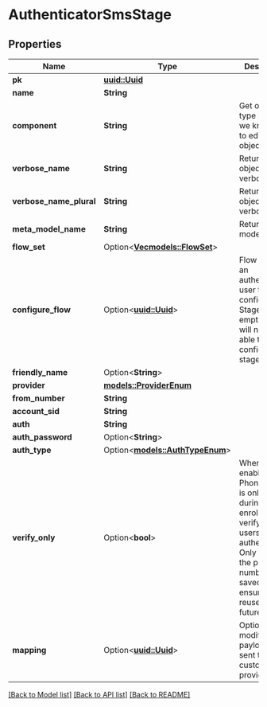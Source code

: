 # AuthenticatorSmsStage

## Properties

Name | Type | Description | Notes
------------ | ------------- | ------------- | -------------
**pk** | [**uuid::Uuid**](uuid::Uuid.md) |  | [readonly]
**name** | **String** |  | 
**component** | **String** | Get object type so that we know how to edit the object | [readonly]
**verbose_name** | **String** | Return object's verbose_name | [readonly]
**verbose_name_plural** | **String** | Return object's plural verbose_name | [readonly]
**meta_model_name** | **String** | Return internal model name | [readonly]
**flow_set** | Option<[**Vec<models::FlowSet>**](FlowSet.md)> |  | [optional]
**configure_flow** | Option<[**uuid::Uuid**](uuid::Uuid.md)> | Flow used by an authenticated user to configure this Stage. If empty, user will not be able to configure this stage. | [optional]
**friendly_name** | Option<**String**> |  | [optional]
**provider** | [**models::ProviderEnum**](ProviderEnum.md) |  | 
**from_number** | **String** |  | 
**account_sid** | **String** |  | 
**auth** | **String** |  | 
**auth_password** | Option<**String**> |  | [optional]
**auth_type** | Option<[**models::AuthTypeEnum**](AuthTypeEnum.md)> |  | [optional]
**verify_only** | Option<**bool**> | When enabled, the Phone number is only used during enrollment to verify the users authenticity. Only a hash of the phone number is saved to ensure it is not reused in the future. | [optional]
**mapping** | Option<[**uuid::Uuid**](uuid::Uuid.md)> | Optionally modify the payload being sent to custom providers. | [optional]

[[Back to Model list]](../README.md#documentation-for-models) [[Back to API list]](../README.md#documentation-for-api-endpoints) [[Back to README]](../README.md)


